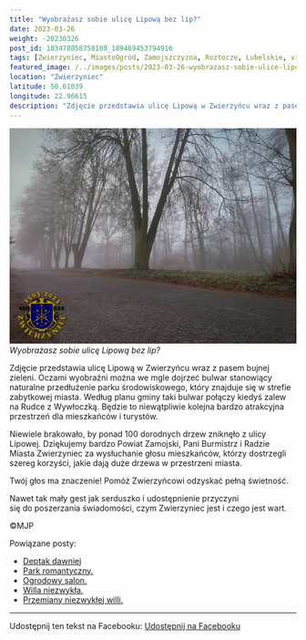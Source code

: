 ```yaml
---
title: "Wyobrażasz sobie ulicę Lipową bez lip?"
date: 2023-03-26
weight: -20230326
post_id: 103478058758108_189469453794916
tags: [Zwierzyniec, MiastoOgród, Zamojszczyzna, Roztocze, Lubelskie, villarestituta, turystyka, dziedzictwo, zabytki, krajobrazy]
featured_image: /../images/posts/2023-03-26-wyobrazasz-sobie-ulice-lipowa-bez-lip.jpg
location: "Zwierzyniec"
latitude: 50.61039
longitude: 22.96615
description: "Zdjęcie przedstawia ulicę Lipową w Zwierzyńcu wraz z pasem bujnej zieleni. Oczami wyobraźni można we mgle dojrzeć bulwar stanowiący naturalne przedłuż..."
---
```


![Wyobrażasz sobie ulicę Lipową bez lip?](/images/posts/2023-03-26-wyobrazasz-sobie-ulice-lipowa-bez-lip.jpg)
*Wyobrażasz sobie ulicę Lipową bez lip?*

Zdjęcie przedstawia ulicę Lipową w Zwierzyńcu wraz z pasem bujnej zieleni.
Oczami wyobraźni można we mgle dojrzeć bulwar stanowiący naturalne przedłużenie parku środowiskowego, który znajduje się w strefie zabytkowej miasta.
Według planu gminy taki bulwar połączy kiedyś zalew na Rudce z Wywłoczką. Będzie to niewątpliwie kolejna bardzo atrakcyjna przestrzeń dla mieszkańców i turystów.

Niewiele brakowało, by ponad 100 dorodnych drzew zniknęło z ulicy Lipowej. Dziękujemy bardzo Powiat Zamojski, Pani Burmistrz i Radzie Miasta Zwierzyniec za wysłuchanie głosu mieszkańców, którzy dostrzegli szereg korzyści, jakie dają duże drzewa w przestrzeni miasta.

Twój głos ma znaczenie! Pomóż Zwierzyńcowi odzyskać pełną świetność.

Nawet tak mały gest jak serduszko i udostępnienie przyczyni się do poszerzania świadomości, czym Zwierzyniec jest i czego jest wart.



©MJP

Powiązane posty:
- [Deptak dawniej](/posts/Deptak-dawniej)
- [Park romantyczny.](/posts/Park-romantyczny)
- [Ogrodowy salon.](/posts/Ogrodowy-salon)
- [Willa niezwykła.](/posts/Willa-niezwykla)
- [Przemiany niezwykłej willi.](/posts/Przemiany-niezwyklej-willi)


---

Udostępnij ten tekst na Facebooku:
[Udostępnij na Facebooku](https://www.facebook.com/sharer/sharer.php?u=https://stowarzyszeniewachniewskiej.pl/posts/Wyobrazasz-sobie-ulice-Lipowa-bez-lip)

<script type="application/ld+json">
{
  "@context": "https://schema.org",
  "@type": "BlogPosting",
  "headline": "Wyobrażasz sobie ulicę Lipową bez lip?",
  "datePublished": "2023-03-26",
  "dateModified": "2023-03-26",
  "author": {
    "@type": "Person",
    "name": "Michał Jan Patyk"
  },
  "publisher": {
    "@type": "Organization",
    "name": "Stowarzyszenie im. Aleksandry Wachniewskiej",
    "logo": {
      "@type": "ImageObject",
      "url": "https://stowarzyszeniewachniewskiej.pl/images/logo/logo.svg"
    }
  },
  "mainEntityOfPage": {
    "@type": "WebPage",
    "@id": "https://stowarzyszeniewachniewskiej.pl/posts/wyobrazasz-sobie-ulice-lipowa-bez-lip"
  },
  "image": {
    "@type": "ImageObject",
    "url": "https://stowarzyszeniewachniewskiej.pl//images/posts/2023-03-26-wyobrazasz-sobie-ulice-lipowa-bez-lip.jpg"
  },
  "articleSection": "Dziedzictwo Kulturowe i Zabytki",
  "keywords": "[Zwierzyniec, MiastoOgród, Zamojszczyzna, Roztocze, Lubelskie, villarestituta, turystyka, dziedzictwo, zabytki, krajobrazy]",
  "wordCount": 119,
  "articleBody": "Zdjęcie przedstawia ulicę Lipową w Zwierzyńcu wraz z pasem bujnej zieleni.\nOczami wyobraźni można we mgle dojrzeć bulwar stanowiący naturalne przedłużenie parku środowiskowego, który znajduje się w strefie zabytkowej miasta.\nWedług planu gminy taki bulwar połączy kiedyś zalew na Rudce z Wywłoczką. Będzie to niewątpliwie kolejna bardzo atrakcyjna przestrzeń dla mieszkańców i turystów.\n\nNiewiele brakowało, by ponad 100 dorodnych drzew zniknęło z ulicy Lipowej. Dziękujemy bardzo Powiat Zamojski, Pani Burmistrz i Radzie Miasta Zwierzyniec za wysłuchanie głosu mieszkańców, którzy dostrzegli szereg korzyści, jakie dają duże drzewa w przestrzeni miasta.\n\nTwój głos ma znaczenie! Pomóż Zwierzyńcowi odzyskać pełną świetność.\n\nNawet tak mały gest jak serduszko i udostępnienie przyczyni się do poszerzania świadomości, czym Zwierzyniec jest i czego jest wart.\n\n\n\n©MJP",
  "description": "Zdjęcie przedstawia ulicę Lipową w Zwierzyńcu wraz z pasem bujnej zieleni. Oczami wyobraźni można we mgle dojrzeć bulwar stanowiący naturalne przedłuż...",
  "copyrightHolder": {
    "@type": "Person",
    "name": "Michał Jan Patyk"
  }
}
</script>
<script type="application/ld+json">
{
  "@context": "https://schema.org",
  "@type": "BreadcrumbList",
  "itemListElement": [
    {
      "@type": "ListItem",
      "position": 1,
      "name": "Home",
      "item": "https://stowarzyszeniewachniewskiej.pl"
    },
    {
      "@type": "ListItem",
      "position": 2,
      "name": "posts",
      "item": "https://stowarzyszeniewachniewskiej.pl/posts"
    },
    {
      "@type": "ListItem",
      "position": 3,
      "name": "Wyobrażasz sobie ulicę Lipową bez lip?",
      "item": "https://stowarzyszeniewachniewskiej.pl/posts/wyobrazasz-sobie-ulice-lipowa-bez-lip"
    }
  ]
}
</script>
